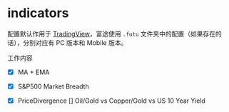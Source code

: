 # indicators

配置默认作用于 [TradingView](https://tradingview.com)，富途使用 `.futu` 文件夹中的配置（如果存在的话），分别对应有 PC 版本和 Mobile 版本。

工作内容

- [x] MA + EMA
- [x] S&P500 Market Breadth
- [x] PriceDivergence
[] Oil/Gold vs Copper/Gold vs US 10 Year Yield

